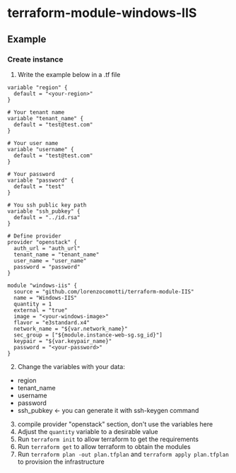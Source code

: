# terraform-module-windows-IIS

## Example

### Create instance

1. Write the example below in a .tf file

```
variable "region" {
  default = "<your-region>"
}

# Your tenant name
variable "tenant_name" {
  default = "test@test.com"
}

# Your user name
variable "username" {
  default = "test@test.com"
}

# Your password
variable "password" {
  default = "test"
}

# You ssh public key path
variable "ssh_pubkey" {
  default = "../id.rsa"
}

# Define provider
provider "openstack" {
  auth_url = "auth_url"
  tenant_name = "tenant_name"
  user_name = "user_name"
  password = "password"
}

module "windows-iis" {
  source = "github.com/lorenzocomotti/terraform-module-IIS"
  name = "Windows-IIS"
  quantity = 1
  external = "true"
  image = "<your-windows-image>"
  flavor = "e3standard.x4"
  network_name = "${var.network_name}"
  sec_group = ["${module.instance-web-sg.sg_id}"]
  keypair = "${var.keypair_name}"
  password = "<your-password>"
}
```

2. Change the variables with your data:
* region
* tenant_name
* username
* password
* ssh_pubkey <- you can generate it with ssh-keygen command

3. compile provider "openstack" section, don't use the variables here
4. Adjust the `quantity` variable to a desirable value
5. Run `terraform init` to allow terraform to get the requirements
6. Run `terraform get` to allow terraform to obtain the modules
7. Run `terraform plan -out plan.tfplan` and `terraform apply plan.tfplan` to provision the infrastructure
